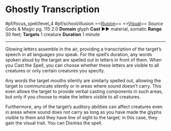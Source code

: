 # Ghostly Transcription
#pf/focus_spell/level_4 #pf/school/illusion 
==[Illusion](../../../Traits/Illusion.md)== ==[Visual](../../../Traits/Visual.md)==
*Source* Gods & Magic pg. 115 2.0
**Domain** glyph
**Cast** ►► material, somatic
**Range** 30 feet; **Targets** 1 creature
**Duration** 1 minute

---
Glowing letters assemble in the air, providing a transcription of the target’s speech in all languages you speak. For the spell’s duration, any words spoken aloud by the target are spelled out in letters in front of them. When you Cast the Spell, you can choose whether these letters are visible to all creatures or only certain creatures you specify. 

Any words the target mouths silently are similarly spelled out, allowing the target to communicate silently or in areas where sound doesn’t carry. This even allows the target to provide verbal casting components in such areas, but only if you choose to make the letters visible to all creatures.

Furthermore, any of the target’s auditory abilities can affect creatures even in areas where sound does not carry as long as you have made the glyphs visible to them and they have line of sight to the target; in this case, they gain the visual trait. You can Dismiss the spell.